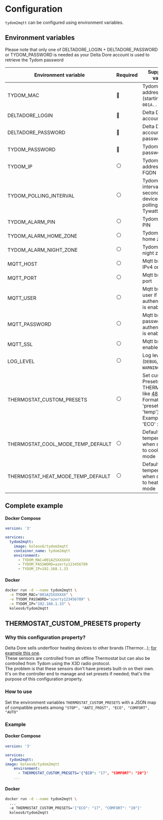 # Configuration
`tydom2mqtt` can be configured using environment variables.

## Environment variables

Please note that only one of DELTADORE_LOGIN + DELTADORE_PASSWORD or TYDOM_PASSWORD is needed as your Delta Dore account is used to retrieve the Tydom password

| Environment variable              | Required       | Supported values                                                                                                                                                                                                           | Default value when missing |
|-----------------------------------|----------------|----------------------------------------------------------------------------------------------------------------------------------------------------------------------------------------------------------------------------|----------------------------|
| TYDOM_MAC                         | :red_circle:   | Tydom MAC address (starting with `001A...`)                                                                                                                                                                                |                            |
| DELTADORE_LOGIN                   | :red_circle:   | Delta Dore account login                                                                                                                                                                                                   |                            |
| DELTADORE_PASSWORD                | :red_circle:   | Delta Dore account password                                                                                                                                                                                                |                            |
| TYDOM_PASSWORD                    | :red_circle:   | Tydom password                                                                                                                                                                                                             |                            |
| TYDOM_IP                          | :white_circle: | Tydom IPv4 address or FQDN                                                                                                                                                                                                 | `mediation.tydom.com`      |
| TYDOM_POLLING_INTERVAL            | :white_circle: | Tydom polling interval (in second) for devices need polling (like Tywatt)                                                                                                                                                  | `300`                      |   
| TYDOM_ALARM_PIN                   | :white_circle: | Tydom Alarm PIN                                                                                                                                                                                                            | `None`                     |
| TYDOM_ALARM_HOME_ZONE             | :white_circle: | Tydom alarm home zone                                                                                                                                                                                                      | `1`                        |
| TYDOM_ALARM_NIGHT_ZONE            | :white_circle: | Tydom alarm night zone                                                                                                                                                                                                     | `2`                        |
| MQTT_HOST                         | :white_circle: | Mqtt broker IPv4 or FQDN                                                                                                                                                                                                   | `localhost`                |
| MQTT_PORT                         | :white_circle: | Mqtt broker port                                                                                                                                                                                                           | `1883`                     |
| MQTT_USER                         | :white_circle: | Mqtt broker user if authentication is enabled                                                                                                                                                                              | `None`                     |
| MQTT_PASSWORD                     | :white_circle: | Mqtt broker password if authentication is enabled                                                                                                                                                                          | `None`                     |
| MQTT_SSL                          | :white_circle: | Mqtt broker ssl enabled                                                                                                                                                                                                    | `false`                    |
| LOG_LEVEL                         | :white_circle: | Log level (`DEBUG`, `INFO`, `WARNING`, `ERROR`)                                                                                                                                                                            | `ERROR`                    |
| THERMOSTAT_CUSTOM_PRESETS         | :white_circle: | Set custom Presets for THERMOSTATS like [4890](https://www.deltadore.fr/domotique/gestion-chauffage/micromodule-recepteur/recepteur-rf4890-ref-6050615) <br/> Format : { 'preset': 'temp'} <br/> Example { 'ECO' : '17' }  |                            |
| THERMOSTAT_COOL_MODE_TEMP_DEFAULT | :white_circle: | Default temperature when switching to cooling mode                                                                                                                                                                         | `26`                       |   
| THERMOSTAT_HEAT_MODE_TEMP_DEFAULT | :white_circle: | Default temperature when switching to heating mode                                                                                                                                                                         | `16`                       |                                                                                                                                                                            

## Complete example

<!-- tabs:start -->
#### **Docker Compose**
```yaml
version: '3'

services:
  tydom2mqtt:
    image: koleos6/tydom2mqtt
    container_name: tydom2mqtt
    environment:
      - TYDOM_MAC=001A25XXXXXX
      - TYDOM_PASSWORD=azerty123456789
      - TYDOM_IP=192.168.1.33
```
#### **Docker**
```bash
docker run -d --name tydom2mqtt \
  -e TYDOM_MAC="001A25XXXXXX" \
  -e TYDOM_PASSWORD="azerty123456789" \
  -e TYDOM_IP="192.168.1.33" \  
  koleos6/tydom2mqtt
```
<!-- tabs:end -->

## THERMOSTAT_CUSTOM_PRESETS property

### Why this configuration property?

Delta Dore sells underfloor heating devices to other brands (Thermor...); [for example this one](https://www.deltadore.fr/domotique/gestion-chauffage/micromodule-recepteur/recepteur-rf4890-ref-6050615). \
These sensors are controlled from an offline Thermostat but can also be controlled from Tydom using the X3D radio protocol. \
The problem is that these sensors don't have presets built-in on their own. \
It's on the controller end to manage and set presets if needed; that's the purpose of this configuration property.

### How to use

Set the environment variables `THERMOSTAT_CUSTOM_PRESETS` with a JSON map of compatible presets among
`"STOP", "ANTI_FROST", "ECO", "COMFORT", "AUTO"`

### Example


<!-- tabs:start -->
#### **Docker Compose**
```yaml
version: '3'

services:
  tydom2mqtt:
image: koleos6/tydom2mqtt
    environment:
      - THERMOSTAT_CUSTOM_PRESETS='{"ECO": "17", "COMFORT": "20"}'
    ...
```
#### **Docker**
```bash
docker run -d --name tydom2mqtt \
  ...
  -e THERMOSTAT_CUSTOM_PRESETS='{"ECO": "17", "COMFORT": "20"}'
  koleos6/tydom2mqtt
```
<!-- tabs:end -->
